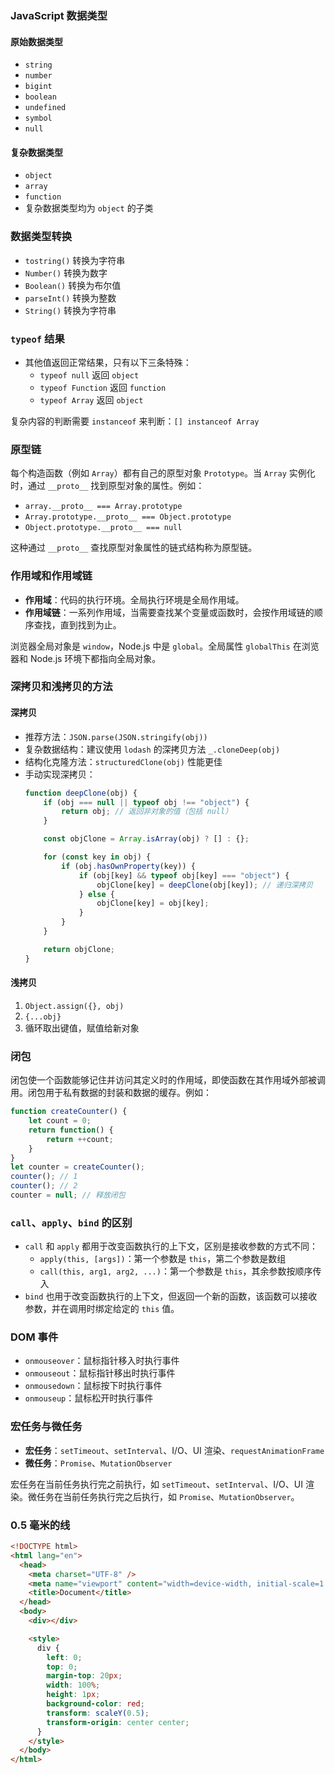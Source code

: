 ### JavaScript 数据类型

#### 原始数据类型
- `string`
- `number`
- `bigint`
- `boolean`
- `undefined`
- `symbol`
- `null`

#### 复杂数据类型
- `object`
- `array`
- `function`
- 复杂数据类型均为 `object` 的子类

### 数据类型转换
- `tostring()` 转换为字符串
- `Number()` 转换为数字
- `Boolean()` 转换为布尔值
- `parseInt()` 转换为整数
- `String()` 转换为字符串

### `typeof` 结果
- 其他值返回正常结果，只有以下三条特殊：
  - `typeof null` 返回 `object`
  - `typeof Function` 返回 `function`
  - `typeof Array` 返回 `object`

复杂内容的判断需要 `instanceof` 来判断：`[] instanceof Array`

### 原型链
每个构造函数（例如 `Array`）都有自己的原型对象 `Prototype`。当 `Array` 实例化时，通过 `__proto__` 找到原型对象的属性。例如：

- `array.__proto__ === Array.prototype`
- `Array.prototype.__proto__ === Object.prototype`
- `Object.prototype.__proto__ === null`

这种通过 `__proto__` 查找原型对象属性的链式结构称为原型链。

### 作用域和作用域链
- **作用域**：代码的执行环境。全局执行环境是全局作用域。
- **作用域链**：一系列作用域，当需要查找某个变量或函数时，会按作用域链的顺序查找，直到找到为止。

浏览器全局对象是 `window`，Node.js 中是 `global`。全局属性 `globalThis` 在浏览器和 Node.js 环境下都指向全局对象。

### 深拷贝和浅拷贝的方法
#### 深拷贝
- 推荐方法：`JSON.parse(JSON.stringify(obj))`
- 复杂数据结构：建议使用 `lodash` 的深拷贝方法 `_.cloneDeep(obj)`
- 结构化克隆方法：`structuredClone(obj)` 性能更佳
- 手动实现深拷贝：
  ```javascript
  function deepClone(obj) {
      if (obj === null || typeof obj !== "object") {
          return obj; // 返回非对象的值（包括 null）
      }

      const objClone = Array.isArray(obj) ? [] : {};

      for (const key in obj) {
          if (obj.hasOwnProperty(key)) {
              if (obj[key] && typeof obj[key] === "object") {
                  objClone[key] = deepClone(obj[key]); // 递归深拷贝
              } else {
                  objClone[key] = obj[key];
              }
          }
      }

      return objClone;
  }
  ```

#### 浅拷贝
1. `Object.assign({}, obj)`
2. `{...obj}`
3. 循环取出键值，赋值给新对象

### 闭包
闭包使一个函数能够记住并访问其定义时的作用域，即使函数在其作用域外部被调用。闭包用于私有数据的封装和数据的缓存。例如：
```javascript
function createCounter() {
    let count = 0;
    return function() {
        return ++count;
    }
}
let counter = createCounter();
counter(); // 1
counter(); // 2
counter = null; // 释放闭包
```

### `call`、`apply`、`bind` 的区别
- `call` 和 `apply` 都用于改变函数执行的上下文，区别是接收参数的方式不同：
  - `apply(this, [args])`：第一个参数是 `this`，第二个参数是数组
  - `call(this, arg1, arg2, ...)`：第一个参数是 `this`，其余参数按顺序传入
- `bind` 也用于改变函数执行的上下文，但返回一个新的函数，该函数可以接收参数，并在调用时绑定给定的 `this` 值。

### DOM 事件
- `onmouseover`：鼠标指针移入时执行事件
- `onmouseout`：鼠标指针移出时执行事件
- `onmousedown`：鼠标按下时执行事件
- `onmouseup`：鼠标松开时执行事件

### 宏任务与微任务
- **宏任务**：`setTimeout`、`setInterval`、I/O、UI 渲染、`requestAnimationFrame`
- **微任务**：`Promise`、`MutationObserver`

宏任务在当前任务执行完之前执行，如 `setTimeout`、`setInterval`、I/O、UI 渲染。微任务在当前任务执行完之后执行，如 `Promise`、`MutationObserver`。

### 0.5 毫米的线
```html
<!DOCTYPE html>
<html lang="en">
  <head>
    <meta charset="UTF-8" />
    <meta name="viewport" content="width=device-width, initial-scale=1.0" />
    <title>Document</title>
  </head>
  <body>
    <div></div>

    <style>
      div {
        left: 0;
        top: 0;
        margin-top: 20px;
        width: 100%;
        height: 1px;
        background-color: red;
        transform: scaleY(0.5);
        transform-origin: center center;
      }
    </style>
  </body>
</html>
```
